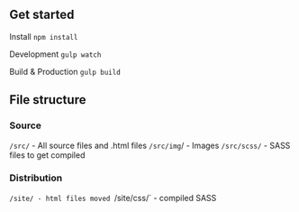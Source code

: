 ## Get started

Install
`npm install`

Development
`gulp watch`

Build & Production
`gulp build`

## File structure

### Source
`/src/` - All source files and .html files
`/src/img`/ - Images
`/src/scss/` - SASS files to get compiled

### Distribution
`/site/ - html files moved
`/site/css/` - compiled SASS
